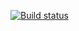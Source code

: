 [![Build status](https://ci.appveyor.com/api/projects/status/xf44c063etdurg8c?svg=true)](https://ci.appveyor.com/project/EGalanin/ajs-map)